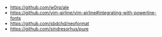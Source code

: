 - https://github.com/w0rp/ale
- https://github.com/vim-airline/vim-airline#integrating-with-powerline-fonts
- https://github.com/sbdchd/neoformat
- https://github.com/sindresorhus/pure
